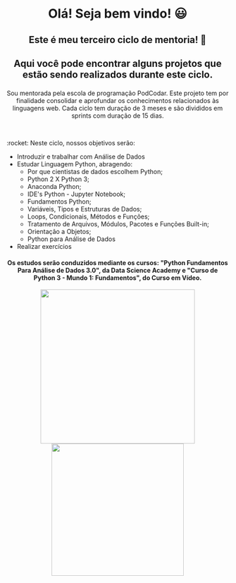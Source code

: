 # <p align="center">  Olá! Seja bem vindo! 😃 </p>
## <p align="center"> Este é meu terceiro ciclo de mentoria! 🚀 </p>
## <p align="center"> Aqui você pode encontrar alguns projetos que estão sendo realizados durante este ciclo. </p>
<p align="center"> 
Sou mentorada pela escola de programação PodCodar. Este projeto tem por finalidade consolidar e aprofundar os conhecimentos relacionados às linguagens web. Cada ciclo tem duração de 3 meses e são divididos em sprints com duração de 15 dias.
</p>
<br>
<p> :rocket: Neste ciclo, nossos objetivos serão: <br> 
  
* Introduzir e trabalhar com Análise de Dados
* Estudar Linguagem Python, abragendo: 
  - Por que cientistas de dados escolhem Python;
  - Python 2 X Python 3;
  - Anaconda Python; 
  - IDE's Python - Jupyter Notebook;
  - Fundamentos Python;
  - Variáveis, Tipos e Estruturas de Dados;
  - Loops, Condicionais, Métodos e Funções;
  - Tratamento de Arquivos, Módulos, Pacotes e Funções Built-in; 
  - Orientação a Objetos; 
  - Python para Análise de Dados
* Realizar exercícios
  
#### <p align="center"> Os estudos serão conduzidos mediante os cursos: "Python Fundamentos Para Análise de Dados 3.0", da Data Science Academy e "Curso de Python 3 - Mundo 1: Fundamentos", do Curso em Vídeo. </p>

 <p align="center">
 <img src="https://media.giphy.com/media/e2CkuBvEwm97Zit8pf/giphy.gif" width="350px" </img> <img src="https://media.giphy.com/media/Y4hQj1h0eVbE3rIInW/giphy.gif"   width="300px" </img>
 </p>
